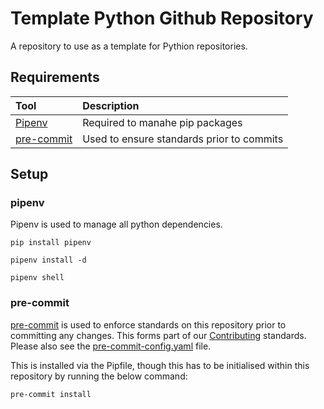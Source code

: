 # Template Python Github Repository

A repository to use as a template for Pythion repositories.

## Requirements

| Tool                                                                                     | Description                                     |
|:-----------------------------------------------------------------------------------------|:------------------------------------------------|
| [Pipenv](https://pypi.org/project/pipenv/)                                               | Required to manahe pip packages                 |
| [pre-commit](https://pre-commit.com/)                                                    | Used to ensure standards prior to commits       |

## Setup

### pipenv

Pipenv is used to manage all python dependencies.

```shell
pip install pipenv
```

```shell
pipenv install -d
```

```shell
pipenv shell
```

### pre-commit

[pre-commit](https://pre-commit.com/) is used to enforce standards on this repository prior to committing any changes. This forms part of
our [Contributing](../CONTRIBUTING.md) standards. Please also see the
[pre-commit-config.yaml](../.pre-commit-config.yaml) file.

This is installed via the Pipfile, though this has to be initialised within this repository by running the below
command:

```shell
pre-commit install
```
